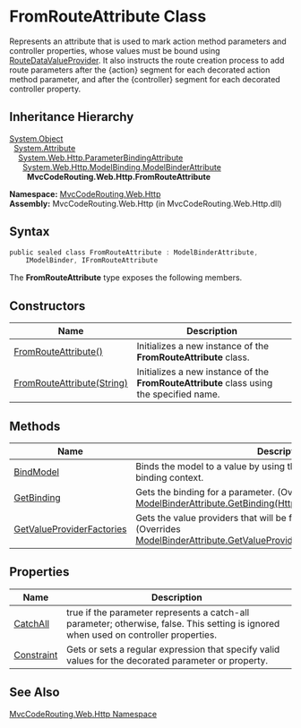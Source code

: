 FromRouteAttribute Class
========================
Represents an attribute that is used to mark action method parameters and controller properties, whose values must be bound using [RouteDataValueProvider][1]. It also instructs the route creation process to add route parameters after the {action} segment for each decorated action method parameter, and after the {controller} segment for each decorated controller property.


Inheritance Hierarchy
---------------------
[System.Object][2]  
  [System.Attribute][3]  
    [System.Web.Http.ParameterBindingAttribute][4]  
      [System.Web.Http.ModelBinding.ModelBinderAttribute][5]  
        **MvcCodeRouting.Web.Http.FromRouteAttribute**  

**Namespace:** [MvcCodeRouting.Web.Http][6]  
**Assembly:** MvcCodeRouting.Web.Http (in MvcCodeRouting.Web.Http.dll)

Syntax
------

```csharp
public sealed class FromRouteAttribute : ModelBinderAttribute, 
	IModelBinder, IFromRouteAttribute
```

The **FromRouteAttribute** type exposes the following members.


Constructors
------------

Name                            | Description                                                                              
------------------------------- | ---------------------------------------------------------------------------------------- 
[FromRouteAttribute()][7]       | Initializes a new instance of the **FromRouteAttribute** class.                          
[FromRouteAttribute(String)][8] | Initializes a new instance of the **FromRouteAttribute** class using the specified name. 


Methods
-------

Name                            | Description                                                                                                                                         
------------------------------- | --------------------------------------------------------------------------------------------------------------------------------------------------- 
[BindModel][9]                  | Binds the model to a value by using the specified action context and binding context.                                                               
[GetBinding][10]                | Gets the binding for a parameter. (Overrides [ModelBinderAttribute.GetBinding(HttpParameterDescriptor)][11].)                                       
[GetValueProviderFactories][12] | Gets the value providers that will be fed to the model binder. (Overrides [ModelBinderAttribute.GetValueProviderFactories(HttpConfiguration)][13].) 


Properties
----------

Name             | Description                                                                                                                           
---------------- | ------------------------------------------------------------------------------------------------------------------------------------- 
[CatchAll][14]   | true if the parameter represents a catch-all parameter; otherwise, false. This setting is ignored when used on controller properties. 
[Constraint][15] | Gets or sets a regular expression that specify valid values for the decorated parameter or property.                                  


See Also
--------
[MvcCodeRouting.Web.Http Namespace][6]  

[1]: http://msdn.microsoft.com/en-us/library/hh834976
[2]: http://msdn.microsoft.com/en-us/library/e5kfa45b
[3]: http://msdn.microsoft.com/en-us/library/e8kc3626
[4]: http://msdn.microsoft.com/en-us/library/jj127376
[5]: http://msdn.microsoft.com/en-us/library/hh835545
[6]: ../README.md
[7]: _ctor.md
[8]: _ctor_1.md
[9]: BindModel.md
[10]: GetBinding.md
[11]: http://msdn.microsoft.com/en-us/library/jj127369
[12]: GetValueProviderFactories.md
[13]: http://msdn.microsoft.com/en-us/library/hh944649
[14]: CatchAll.md
[15]: Constraint.md